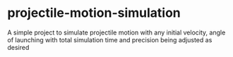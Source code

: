 # projectile-motion-simulation
A simple project to simulate projectile motion with any initial velocity, angle of launching with total simulation time and precision being adjusted as desired
